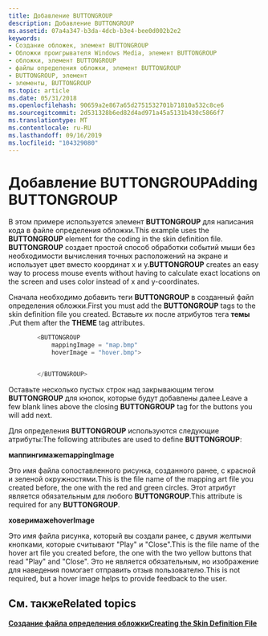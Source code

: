 ```yaml
---
title: Добавление BUTTONGROUP
description: Добавление BUTTONGROUP
ms.assetid: 07a4a347-b3da-4dcb-b3e4-bee0d002b2e2
keywords:
- Создание обложек, элемент BUTTONGROUP
- Обложки проигрывателя Windows Media, элемент BUTTONGROUP
- обложки, элемент BUTTONGROUP
- файлы определения обложки, элемент BUTTONGROUP
- BUTTONGROUP, элемент
- элементы, BUTTONGROUP
ms.topic: article
ms.date: 05/31/2018
ms.openlocfilehash: 90659a2e867a65d2751532701b71810a532c8ce6
ms.sourcegitcommit: 2d531328b6ed82d4ad971a45a5131b430c5866f7
ms.translationtype: MT
ms.contentlocale: ru-RU
ms.lasthandoff: 09/16/2019
ms.locfileid: "104329080"
---
```

# <a name="adding-buttongroup"></a><span data-ttu-id="c4a21-109">Добавление BUTTONGROUP</span><span class="sxs-lookup"><span data-stu-id="c4a21-109">Adding BUTTONGROUP</span></span>

<span data-ttu-id="c4a21-110">В этом примере используется элемент **BUTTONGROUP** для написания кода в файле определения обложки.</span><span class="sxs-lookup"><span data-stu-id="c4a21-110">This example uses the **BUTTONGROUP** element for the coding in the skin definition file.</span></span> <span data-ttu-id="c4a21-111">**BUTTONGROUP** создает простой способ обработки событий мыши без необходимости вычисления точных расположений на экране и использует цвет вместо координат x и y.</span><span class="sxs-lookup"><span data-stu-id="c4a21-111">**BUTTONGROUP** creates an easy way to process mouse events without having to calculate exact locations on the screen and uses color instead of x and y-coordinates.</span></span>

<span data-ttu-id="c4a21-112">Сначала необходимо добавить теги **BUTTONGROUP** в созданный файл определения обложки.</span><span class="sxs-lookup"><span data-stu-id="c4a21-112">First you must add the **BUTTONGROUP** tags to the skin definition file you created.</span></span> <span data-ttu-id="c4a21-113">Вставьте их после атрибутов тега **темы** .</span><span class="sxs-lookup"><span data-stu-id="c4a21-113">Put them after the **THEME** tag attributes.</span></span>


```C++
        <BUTTONGROUP
            mappingImage = "map.bmp"
            hoverImage = "hover.bmp">


        </BUTTONGROUP>

```



<span data-ttu-id="c4a21-114">Оставьте несколько пустых строк над закрывающим тегом **BUTTONGROUP** для кнопок, которые будут добавлены далее.</span><span class="sxs-lookup"><span data-stu-id="c4a21-114">Leave a few blank lines above the closing **BUTTONGROUP** tag for the buttons you will add next.</span></span>

<span data-ttu-id="c4a21-115">Для определения **BUTTONGROUP** используются следующие атрибуты:</span><span class="sxs-lookup"><span data-stu-id="c4a21-115">The following attributes are used to define **BUTTONGROUP**:</span></span>

<span data-ttu-id="c4a21-116">**маппингимаже**</span><span class="sxs-lookup"><span data-stu-id="c4a21-116">**mappingImage**</span></span>

<span data-ttu-id="c4a21-117">Это имя файла сопоставленного рисунка, созданного ранее, с красной и зеленой окружностями.</span><span class="sxs-lookup"><span data-stu-id="c4a21-117">This is the file name of the mapping art file you created before, the one with the red and green circles.</span></span> <span data-ttu-id="c4a21-118">Этот атрибут является обязательным для любого **BUTTONGROUP**.</span><span class="sxs-lookup"><span data-stu-id="c4a21-118">This attribute is required for any **BUTTONGROUP**.</span></span>

<span data-ttu-id="c4a21-119">**ховеримаже**</span><span class="sxs-lookup"><span data-stu-id="c4a21-119">**hoverImage**</span></span>

<span data-ttu-id="c4a21-120">Это имя файла рисунка, который вы создали ранее, с двумя желтыми кнопками, которые считывают "Play" и "Close".</span><span class="sxs-lookup"><span data-stu-id="c4a21-120">This is the file name of the hover art file you created before, the one with the two yellow buttons that read "Play" and "Close".</span></span> <span data-ttu-id="c4a21-121">Это не является обязательным, но изображение для наведения помогает отправить отзыв пользователю.</span><span class="sxs-lookup"><span data-stu-id="c4a21-121">This is not required, but a hover image helps to provide feedback to the user.</span></span>

## <a name="related-topics"></a><span data-ttu-id="c4a21-122">См. также</span><span class="sxs-lookup"><span data-stu-id="c4a21-122">Related topics</span></span>

<dl> <dt>

[<span data-ttu-id="c4a21-123">**Создание файла определения обложки**</span><span class="sxs-lookup"><span data-stu-id="c4a21-123">**Creating the Skin Definition File**</span></span>](creating-the-skin-definition-file.md)
</dt> </dl>

 

 




